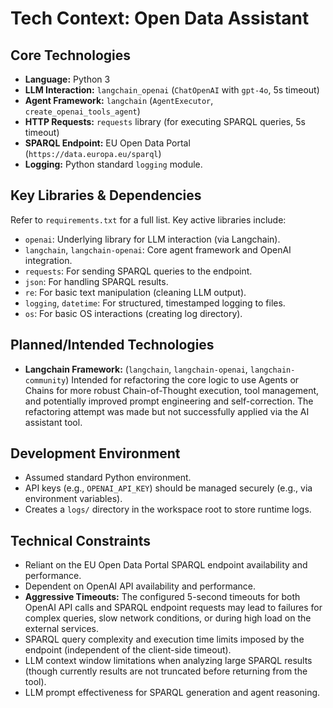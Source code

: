 # Tech Context: Open Data Assistant

## Core Technologies

-   **Language:** Python 3
-   **LLM Interaction:** `langchain_openai` (`ChatOpenAI` with `gpt-4o`, 5s timeout)
-   **Agent Framework:** `langchain` (`AgentExecutor`, `create_openai_tools_agent`)
-   **HTTP Requests:** `requests` library (for executing SPARQL queries, 5s timeout)
-   **SPARQL Endpoint:** EU Open Data Portal (`https://data.europa.eu/sparql`)
-   **Logging:** Python standard `logging` module.

## Key Libraries & Dependencies

Refer to `requirements.txt` for a full list. Key active libraries include:

-   `openai`: Underlying library for LLM interaction (via Langchain).
-   `langchain`, `langchain-openai`: Core agent framework and OpenAI integration.
-   `requests`: For sending SPARQL queries to the endpoint.
-   `json`: For handling SPARQL results.
-   `re`: For basic text manipulation (cleaning LLM output).
-   `logging`, `datetime`: For structured, timestamped logging to files.
-   `os`: For basic OS interactions (creating log directory).

## Planned/Intended Technologies

-   **Langchain Framework:** (`langchain`, `langchain-openai`, `langchain-community`) Intended for refactoring the core logic to use Agents or Chains for more robust Chain-of-Thought execution, tool management, and potentially improved prompt engineering and self-correction. The refactoring attempt was made but not successfully applied via the AI assistant tool.

## Development Environment

-   Assumed standard Python environment.
-   API keys (e.g., `OPENAI_API_KEY`) should be managed securely (e.g., via environment variables).
-   Creates a `logs/` directory in the workspace root to store runtime logs.

## Technical Constraints

-   Reliant on the EU Open Data Portal SPARQL endpoint availability and performance.
-   Dependent on OpenAI API availability and performance.
-   **Aggressive Timeouts:** The configured 5-second timeouts for both OpenAI API calls and SPARQL endpoint requests may lead to failures for complex queries, slow network conditions, or during high load on the external services.
-   SPARQL query complexity and execution time limits imposed by the endpoint (independent of the client-side timeout).
-   LLM context window limitations when analyzing large SPARQL results (though currently results are not truncated before returning from the tool).
-   LLM prompt effectiveness for SPARQL generation and agent reasoning. 